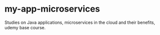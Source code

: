 # my-app-microservices
Studies on Java applications, microservices in the cloud and their benefits, udemy base course.
